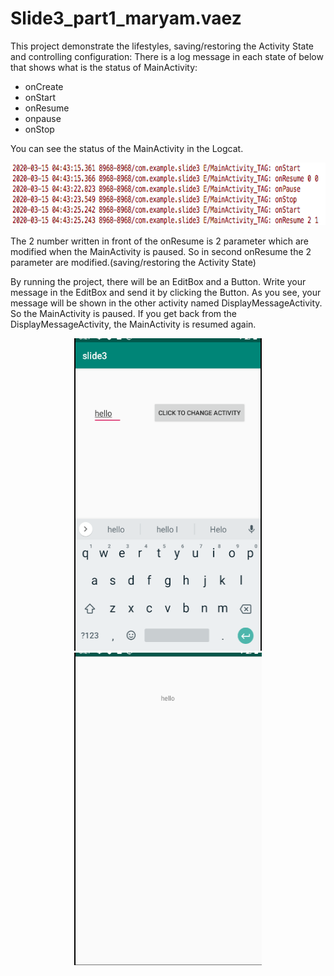 # Slide3_part1_maryam.vaez
This project demonstrate the lifestyles, saving/restoring the Activity State and controlling configuration:
There is a log message in each state of below that shows what is the status of MainActivity:
* onCreate
* onStart
* onResume
* onpause
* onStop

You can see the status of the MainActivity in the Logcat.
<p align="center">
<img src="./pic/status.png" width="700" height="100">
</p>

The 2 number written in front of the onResume is 2 parameter which are modified when the MainActivity is paused. So in second onResume the 2 parameter are modified.(saving/restoring the Activity State)

By running the project, there will be an EditBox and a Button. Write your message in the EditBox and send it by clicking the Button. As you see, your message will be shown in the other activity named DisplayMessageActivity. So the MainActivity is paused. If you get back from the DisplayMessageActivity, the MainActivity is resumed again.


<p align="center">
<img src="./pic/MainActivity.png" width="300" height="500">
<img src="./pic/DisplayMessage.png" width="300" height="500">
</p>

